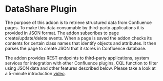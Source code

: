 # DataShare Plugin

The purpose of this addon is to retrieve structured data from Confluence pages.
To make this data consumable by third-party applications it is provided in JSON
format. The addon subscribes to page create/update/delete events. When a page is
saved the addon checks its contents for certain class names that identify objects
and attributes. It then parses the page to create JSON that it stores in
Confluence database.

The addon provides REST endpoints to third-party applications, system services
for integration with other Confluence plugins, CQL function to filter using
JSON data and other features described below. Please take a look at a 5-minute
introduction [video](https://youtu.be/Yq9is8wHqcU).
